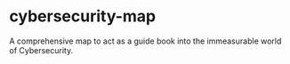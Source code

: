 # cybersecurity-map
A comprehensive map to act as a guide book into the immeasurable world of Cybersecurity.
